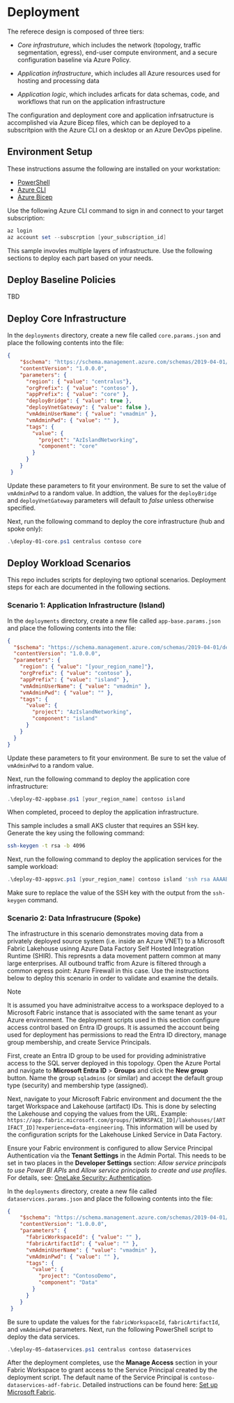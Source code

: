 # Deployment

The referece design is composed of three tiers:

* *Core infrastruture*, which includes the network (topology, traffic segmentation, egress), end-user compute environment, and a secure configuration baseline via Azure Policy.

* *Application infrastructure*, which includes all Azure resources used for hosting and processing data

* *Application logic*, which includes arficats for data schemas, code, and workflows that run on the application infrastructure

The configuration and deployment core and application infrsatructure is accomplished via Azure Bicep files, which can be deployed to a subscritpion with the Azure CLI on a desktop or an Azure DevOps pipeline.

## Environment Setup

These instructions assume the following are installed on your workstation:

* [PowerShell](https://learn.microsoft.com/en-us/powershell/scripting/install/installing-powershell?view=powershell-7.3)
* [Azure CLI](https://learn.microsoft.com/en-us/cli/azure/install-azure-cli)
* [Azure Bicep](https://learn.microsoft.com/en-us/azure/azure-resource-manager/bicep/bicep-cli#install)

Use the following Azure CLI command to sign in and connect to your target subscription:

```powershell
az login
az account set --subscrption [your_subscription_id]
```

This sample invovles multiple layers of infrastructure. Use the following sections to deploy each part based on your needs.

## Deploy Baseline Policies

TBD

## Deploy Core Infrastructure

In the `deployments` directory, create a new file called `core.params.json` and place the following contents into the file:

```json
{
    "$schema": "https://schema.management.azure.com/schemas/2019-04-01/deploymentParameters.json#",
    "contentVersion": "1.0.0.0",
    "parameters": {
      "region": { "value": "centralus"},
      "orgPrefix": { "value": "contoso" },
      "appPrefix": { "value": "core" },
      "deployBridge": { "value": true },
      "deployVnetGateway": { "value": false },
      "vmAdminUserName": { "value": "vmadmin" },
      "vmAdminPwd": { "value": "" },
      "tags": {
        "value": {
          "project": "AzIslandNetworking",
          "component": "core"
        }
      }
    }
 }
```

Update these parameters to fit your environment. Be sure to set the value of `vmAdminPwd` to a random value. In addtion, the values for the `deployBridge` and `deployVnetGateway` parameters will default to *false* unless otherwise specified.

Next, run the following command to deploy the core infrastructure (hub and spoke only):

```powershell
.\deploy-01-core.ps1 centralus contoso core
```

## Deploy Workload Scenarios

This repo includes scripts for deploying two optional scenarios. Deployment steps for each are documented in the following sections.

### Scenario 1: Application Infrastructure (Island)

In the `deployments` directory, create a new file called `app-base.params.json` and place the following contents into the file:

```json
{
  "$schema": "https://schema.management.azure.com/schemas/2019-04-01/deploymentParameters.json#",
  "contentVersion": "1.0.0.0",
  "parameters": {
    "region": { "value": "[your_region_name]"},
    "orgPrefix": { "value": "contoso" },
    "appPrefix": { "value": "island" },
    "vmAdminUserName": { "value": "vmadmin" },
    "vmAdminPwd": { "value": "" },
    "tags": {
      "value": {
        "project": "AzIslandNetworking",
        "component": "island"
      }
    }
  }
}
```

Update these parameters to fit your environment. Be sure to set the value of `vmAdminPwd` to a random value.

Next, run the following command to deploy the application core infrastructure:

```powershell
.\deploy-02-appbase.ps1 [your_region_name] contoso island
```

When completed, proceed to deploy the application infrastructure.

This sample includes a small AKS cluster that requires an SSH key. Generate the key using the following command:

```bash
ssh-keygen -t rsa -b 4096
```

Next, run the following command to deploy the application services for the sample workload:

```powershell
.\deploy-03-appsvc.ps1 [your_region_name] contoso island 'ssh rsa AAAAB3NzaC1yc ...'
```

Make sure to replace the value of the SSH key with the output from the `ssh-keygen` command.

### Scenario 2: Data Infrastrucure (Spoke)

The infrastructure in this scenario demonstrates moving data from a privately deployed source system (i.e. inside an Azure VNET) to a Microsoft Fabric Lakehouse usinng Azure Data Factory Self Hosted Integration Runtime (SHIR). This represnts a data movement pattern common at many large enterprises. All outbound traffic from Azure is filtered through a common egress point: Azure Firewall in this case. Use the instructions below to deploy this scenario in order to validate and examine the details.

> [!NOTE]
> It is assumed you have administraitve access to a workspace deployed to a Microsoft Fabric instance that is associated with the same tenant as your Azure environment.
> The deployment scripts used in this section configure access control based on Entra ID groups. It is assumed the account being used for deployment has permissions to read the Entra ID directory, manage group membership, and create Service Principals.

First, create an Entra ID group to be used for providing administrative access to the SQL server deployed in this topology. Open the Azure Portal and navigate to **Microsoft Entra ID** > **Groups** and click the **New group** button. Name the group `sqladmins` (or similar) and accept the default group type (security) and membership type (assigned).

Next, navigate to your Microsoft Fabric environment and document the the target Workspace and Lakehouse (artifact) IDs. This is done by selecting the Lakehouse and copying the values from the URL. Example: `https://app.fabric.microsoft.com/groups/[WORKSPACE_ID]/lakehouses/[ARTIFACT_ID]?experience=data-engineering`. This information will be used by the configuration scripts for the Lakehouse Linked Service in Data Factory.

Ensure your Fabric environment is configured to allow Service Principal Authentication via the **Tenant Settings** in the Admin Portal. This needs to be set in two places in the **Developer Settings** section: *Allow service principals to use Power BI APIs* and *Allow service principals to create and use profiles*. For details, see: [OneLake Security: Authentication](https://learn.microsoft.com/en-us/fabric/onelake/onelake-security#authentication).


In the `deployments` directory, create a new file called `dataservices.params.json` and place the following contents into the file:

```json
{
    "$schema": "https://schema.management.azure.com/schemas/2019-04-01/deploymentParameters.json#",
    "contentVersion": "1.0.0.0",
    "parameters": {
      "fabricWorkspaceId": { "value": "" },
      "fabricArtifactId": { "value": "" },
      "vmAdminUserName": { "value": "vmadmin" },
      "vmAdminPwd": { "value": "" },
      "tags": {
        "value": {
          "project": "ContosoDemo",
          "component": "Data"
        }
      }
    }
 }
```

Be sure to update the values for the `fabricWorkspaceId`, `fabricArtifactId`, and `vmAdminPwd` parameters. Next, run the following PowerShell script to deploy the data services.

```powershell
.\deploy-05-dataservices.ps1 centralus contoso dataservices
```

After the deployment completes, use the **Manage Access** section in your Fabric Workspace to grant access to the Service Principal created by the deployment script. The default name of the Service Principal is `contoso-dataservices-adf-fabric`. Detailed instructions can be found here: [Set up Microsoft Fabric](https://learn.microsoft.com/en-us/azure/iot-operations/connect-to-cloud/howto-configure-destination-fabric#set-up-microsoft-fabric).
